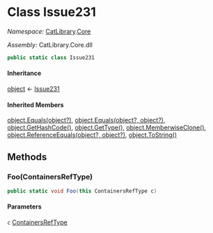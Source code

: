 ﻿# Class Issue231

_Namespace:_ [CatLibrary](CatLibrary.md).[Core](CatLibrary.Core.md)

_Assembly:_ CatLibrary.Core.dll

```csharp
public static class Issue231
```

#### Inheritance

[object](https://learn.microsoft.com/dotnet/api/system.object) ← 
[Issue231](CatLibrary.Core.Issue231.md)

#### Inherited Members

[object.Equals(object?)](https://learn.microsoft.com/dotnet/api/system.object.equals#system-object-equals(system-object)), 
[object.Equals(object?, object?)](https://learn.microsoft.com/dotnet/api/system.object.equals#system-object-equals(system-object-system-object)), 
[object.GetHashCode()](https://learn.microsoft.com/dotnet/api/system.object.gethashcode), 
[object.GetType()](https://learn.microsoft.com/dotnet/api/system.object.gettype), 
[object.MemberwiseClone()](https://learn.microsoft.com/dotnet/api/system.object.memberwiseclone), 
[object.ReferenceEquals(object?, object?)](https://learn.microsoft.com/dotnet/api/system.object.referenceequals), 
[object.ToString()](https://learn.microsoft.com/dotnet/api/system.object.tostring)

## Methods

### Foo(ContainersRefType)

```csharp
public static void Foo(this ContainersRefType c)
```

#### Parameters

`c` [ContainersRefType](CatLibrary.Core.ContainersRefType.md)

